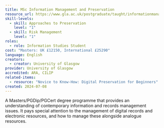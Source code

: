 ```yaml
---
title: MSc Information Management and Preservation
resource_url: https://www.gla.ac.uk/postgraduate/taught/informationmanagementpreservation/
skill-levels:
  - skill: Approaches to Preservation
    level: "1"
  - skill: Risk Management
    level: "1"
roles:
  - role: Information Studies Student
cost: "Masters: UK £12150, International £25290"
language: English
creators:
  - creator: University of Glasgow
provider: University of Glasgow
accredited: ARA, CILIP
related-items:
  - resource: "Novice to Know-How: Digital Preservation for Beginners"
created: 2024-07-08
---
```

A Masters/PGDip/PGCert degree programme that provides an understanding of contemporary information and records management issues. It pays special attention to the management of digital records and electronic resources, and how to manage these alongside analogue resources.
